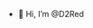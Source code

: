 - 👋 Hi, I’m @D2Red
<!-- - 👀 I’m interested in ...
- 🌱 I’m currently learning ...
- 💞️ I’m looking to collaborate on ...
- 📫 How to reach me ... -->

<!---
D2Red/D2Red is a ✨ special ✨ repository because its `README.md` (this file) appears on your GitHub profile.
You can click the Preview link to take a look at your changes.
--->
